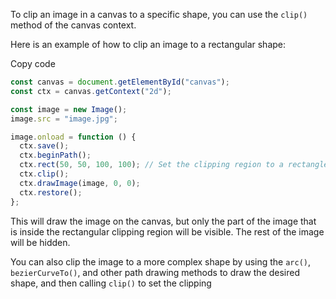 To clip an image in a canvas to a specific shape, you can use the `clip()` method of the canvas context.

Here is an example of how to clip an image to a rectangular shape:

Copy code

```js
const canvas = document.getElementById("canvas");
const ctx = canvas.getContext("2d");

const image = new Image();
image.src = "image.jpg";

image.onload = function () {
  ctx.save();
  ctx.beginPath();
  ctx.rect(50, 50, 100, 100); // Set the clipping region to a rectangle
  ctx.clip();
  ctx.drawImage(image, 0, 0);
  ctx.restore();
};
```

This will draw the image on the canvas, but only the part of the image that is inside the rectangular clipping region will be visible. The rest of the image will be hidden.

You can also clip the image to a more complex shape by using the `arc()`, `bezierCurveTo()`, and other path drawing methods to draw the desired shape, and then calling `clip()` to set the clipping
